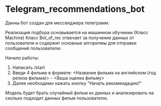 # Telegram_recommendations_bot

Данны бот создан для мессенджера телеграмм.

Реализация подбора основывается на машинном обучении (Класс Machine)
Класс Bot_of_rec отвечает за получение данных от пользователя и содержит основные алгоритмы для отправки сообщений пользователю

Начало работы:
1. Написать /start
2. Введи 4 фильма в формате: <Название фильма на английском (год релиза фильма)> - <Ваша оценка фильму>
3. Далее необходимо нажать кнопку "Начать рекомендацию!"

Модель будет брать случайный фильм из данных и анализировать на сколько подходит данных фильм пользователю.
